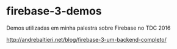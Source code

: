 # firebase-3-demos
Demos utilizadas em minha palestra sobre Firebase no TDC 2016


http://andrebaltieri.net/blog/firebase-3-um-backend-completo/
